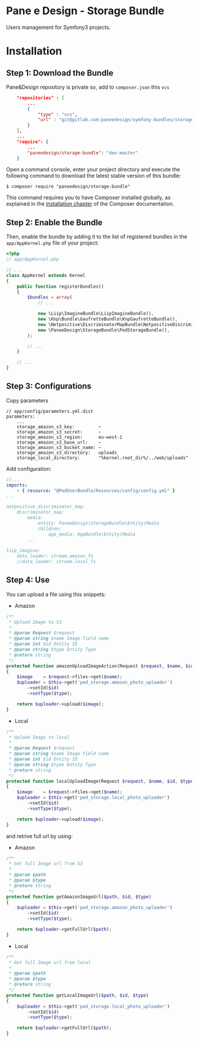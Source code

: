 Pane e Design - Storage Bundle
==============================

Users management for Symfony3 projects.

Installation
============

Step 1: Download the Bundle
---------------------------

Pane&Design repository is private so, add to `composer.json` this `vcs`

```json
    "repositories" : [
        ...
        {
            "type" : "vcs",
            "url" : "git@gitlab.com:paneedesign/symfony-bundles/storage-bundle.git"
        }
    ],
    ...
    "require": {
        ...
        "paneedesign/storage-bundle": "dev-master"   
    }
```

Open a command console, enter your project directory and execute the
following command to download the latest stable version of this bundle:

```console
$ composer require "paneedesign/storage-bundle"
```

This command requires you to have Composer installed globally, as explained
in the [installation chapter](https://getcomposer.org/doc/00-intro.md)
of the Composer documentation.

Step 2: Enable the Bundle
-------------------------

Then, enable the bundle by adding it to the list of registered bundles
in the `app/AppKernel.php` file of your project:

```php
<?php
// app/AppKernel.php

// ...
class AppKernel extends Kernel
{
    public function registerBundles()
    {
        $bundles = array(
            // ...

            new \Liip\ImagineBundle\LiipImagineBundle(),
            new \Knp\Bundle\GaufretteBundle\KnpGaufretteBundle(),
            new \Netpositive\DiscriminatorMapBundle\NetpositiveDiscriminatorMapBundle(),
            new \PaneeDesign\StorageBundle\PedStorageBundle(),
        );

        // ...
    }

    // ...
}
```

Step 3: Configurations
----------------------

Copy parameters

```
// app/config/parameters.yml.dist
parameters:
    ...
    storage_amazon_s3_key:         ~
    storage_amazon_s3_secret:      ~
    storage_amazon_s3_region:      eu-west-1
    storage_amazon_s3_base_url:    ~
    storage_amazon_s3_bucket_name: ~
    storage_amazon_s3_directory:   uploads
    storage_local_directory:       "%kernel.root_dir%/../web/uploads"
```

Add configuration:

```yml
//...
imports:
    - { resource: "@PedUserBundle/Resources/config/config.yml" }
...

netpositive_discriminator_map:
    discriminator_map:
        media:
            entity: PaneeDesign\StorageBundle\Entity\Media
            children:
                app_media: AppBundle\Entity\Media
        ...
    
liip_imagine:
    data_loader: stream.amazon_fs
    //data_loader: stream.local_fs
```


Step 4: Use
-----------

You can upload a file using this snippets:

* Amazon

```php
/**
 * Upload Image to S3
 *
 * @param Request $request
 * @param string $name Image field name
 * @param int $id Entity ID
 * @param string $type Entity Type
 * @return string
 */
protected function amazonUploadImageAction(Request $request, $name, $id, $type)
{
    $image    = $request->files->get($name);
    $uploader = $this->get('ped_storage.amazon_photo_uploader')
        ->setId($id)
        ->setType($type);

    return $uploader->upload($image);
}
```

* Local

```php
/**
 * Upload Image to local
 *
 * @param Request $request
 * @param string $name Image field name
 * @param int $id Entity ID
 * @param string $type Entity Type
 * @return string
 */
protected function localUploadImage(Request $request, $name, $id, $type)
{
    $image    = $request->files->get($name);
    $uploader = $this->get('ped_storage.local_photo_uploader')
        ->setId($id)
        ->setType($type);

    return $uploader->upload($image);
}
```

and retrive full url by using:

* Amazon 

```php
/**
 * Get full Image url from S3
 *
 * @param $path
 * @param $type
 * @return string
 */
protected function getAmazonImageUrl($path, $id, $type)
{
    $uploader = $this->get('ped_storage.amazon_photo_uploader')
        ->setId($id)
        ->setType($type);

    return $uploader->getFullUrl($path);
}
```

* Local

```php
/**
 * Get full Image url from local
 *
 * @param $path
 * @param $type
 * @return string
 */
protected function getLocalImageUrl($path, $id, $type)
{
    $uploader = $this->get('ped_storage.local_photo_uploader')
        ->setId($id)
        ->setType($type);

    return $uploader->getFullUrl($path);
}
```